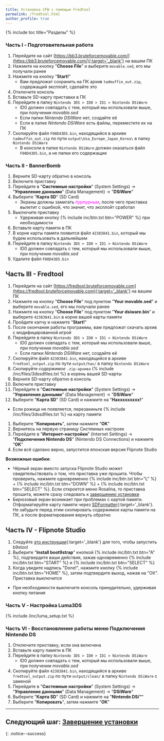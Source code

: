 ```yaml
---
title: Установка CFW с помощью Fredtool
permalink: /fredtool.html
author_profile: true
---
```

{% include toc title="Разделы" %}

### Часть I - Подготовительная работа 

1. Перейдите на сайт [https://bb3.bruteforcemovable.com/](https://bb3.bruteforcemovable.com/){:target='_blank'} на вашем ПК
1. Нажмите на кнопку "**Choose File**" и выберите `movable.sed`, его мы получали ранее 
1. Нажмите на кнопку "**Start!**"
    * Вам предложат сохранить на ПК архив `tadmuffin_out.zip`, содержащий эксплойт, сделайте это
1. Отключите консоль
1. Вставьте SD-карту приставки в ПК 
1. Перейдите в папку `Nintendo 3DS > ID0 > ID1 > Nintendo DSiWare`
    * ID0 должен совпадать с тем, который мы использовали выше, при получении *movable.sed*
    * Если папки *Nintendo DSiWare* нет, создайте её
    * Если в папке *Nintendo DSiWare* есть файлы, переместите их на ПК 
1. Скопируйте файл `F00D43D5.bin`, находящийся в архиве `tadmuffin_out.zip` по пути `output\Usa_Europe_Japan_Korea\` в папку `Nintendo DSiWare`
    * В консоли в папке `Nintendo DSiWare` должен оказаться файл `F00D43D5.bin`, а не папки его содержащие

### Часть II - BannerBomb 

1. Верните SD-карту обратно в консоль
1. Включите приставку 
1. Перейдите в "**Системные настройки**" (System Settings) -> "**Управление данными**" (Data Management) -> "**DSiWare**"
1. Выберите "**Карта SD**" (SD Card)
    * Экраны должны замигать <span style="color: magenta">пурпурным</span>, после чего приставка вылетит с ошибкой, что значит, что эксплойт сработал
1. Выключите приставку 
    * Удерживая кнопку {% include inc/btn.txt btn="POWER" %} при необходимости 
1. Вставьте карту памяти в ПК 
1. В корне карты памяти появится файл `42383841.bin`, который мы будем использовать в дальнейшем 
1. Перейдите в папку `Nintendo 3DS > ID0 > ID1 > Nintendo DSiWare`
    * ID0 должен совпадать с тем, который мы использовали выше, при получении *movable.sed*
1. Удалите файл `F00D43D5.bin`

## Часть III - Fredtool

1. Перейдите на сайт [https://fredtool.bruteforcemovable.com](https://fredtool.bruteforcemovable.com){:target='_blank'} на вашем ПК
1. Нажмите на кнопку "**Choose File**" под пунктом "**Your movable.sed**" и выберите `movable.sed`, его мы получали ранее 
1. Нажмите на кнопку "**Choose File**" под пунктом "**Your dsiware.bin**" и выберите `42383841.bin` в корне вашей карты памяти
1. Пройдите капчу и нажмите "**Start!**"
1. После окончания работы программы, вам предложат скачать архив с модифицированной игрой 
1. Перейдите в папку `Nintendo 3DS > ID0 > ID1 > Nintendo DSiWare`
    * ID0 должен совпадать с тем, который мы использовали выше, при получении *movable.sed*
    * Если папки *Nintendo DSiWare* нет, создайте её
1. Скопируйте файл `42383841.bin`, находящийся в архиве `fredtool_output.zip` по пути `output/hax/` в папку `Nintendo DSiWare`
1. Скопируйте _содержимое_ `.zip-архива` {% include /inc/files/3dssdfiles.txt %} в корень вашей SD-карты
1. Верните SD-карту обратно в консоль
1. Включите приставку 
1. Перейдите в "**Системные настройки**" (System Settings) -> "**Управление данными**" (Data Management) -> "**DSiWare**"
1. Выберите "**Карта SD**" (SD Card) и нажмите на "**Haxxxxxxxxx!**"
 * Если рожица не появляется, перезакиньте {% include /inc/files/3dssdfiles.txt %} на карту памяти
1. Выберите "**Копировать**", затем нажмите "**ОК**"
1. Вернитесь на первую страницу Системных настроек 
1. Перейдите в "**Интернет-настройки**" (Internet Settings) -> "**Подключения Nintendo DS**" (Nintendo DS Connections) и нажмите "**ОК**"
1. Если всё сделано верно, запустится японская версия Flipnote Studio

**Возможные ошибки:**
* Чёрный экран вместо запуска Flipnote Studio может свидетельствовать о том, что приставка уже прошита. Чтобы проверить, нажмите одновременно {% include inc/btn.txt btn="L" %} + {% include inc/btn.txt btn="DOWN" %} + {% include inc/btn.txt btn="SELECT" %}. Если откроется меню Rosalina, то приставка прошита, можете сразу следовать к [завершению установки](finalizing-setup)
* Бирюзовый экран возникает при проблемах с картой памяти. Отформатируйте карту памяти через [SDFormatter](https://www.sdcard.org/downloads/formatter/eula_windows/SDCardFormatterv5_WinEN.zip){:target='_blank'}. Не забудьте перед этим скопировать содержимое карты памяти на ПК, а после форматирования вернуть обратно

## Часть IV - Flipnote Studio

1. Следуйте [это инструкции](https://zoogie.github.io/web/flipnote_directions/){:target='_blank'} для того, чтобы запустить b9stool
1. Выберите "**Install boot9strap**" кнопкой {% include inc/btn.txt btn="A" %}, подтвердите ваши действия, зажав одновременно {% include inc/btn.txt btn="START" %} и {% include inc/btn.txt btn="SELECT" %}
1. Когда увидите надпись "Done!", нажмите кнопку {% include inc/btn.txt btn="HOME" %}, затем подтвердите выход, нажав на "ОК". Приставка выключится
  + При необходимости выключите консоль принудительно, удерживая кнопку питания
  
### Часть V - Настройка Luma3DS

{% include /inc/luma_setup.txt %}

### Часть VI - Восстановление работы меню Подключения Nintendo DS

1. Отключите приставку, если она включена
1. Вставьте карту памяти в ПК 
1. Перейдите в папку `Nintendo 3DS > ID0 > ID1 > Nintendo DSiWare`
    * ID0 должен совпадать с тем, который мы использовали выше, при получении *movable.sed*
1. Скопируйте файл `42383841.bin`, находящийся в архиве `fredtool_output.zip` по пути `output/clean/` в папку `Nintendo DSiWare` с заменой
1. Перейдите в "**Системные настройки**" (System Settings) -> "**Управление данными**" (Data Management) -> "**DSiWare**"
1. Выберите "**Карта SD**" (SD Card) и нажмите на "**Nintendo DSi™**"
1. Выберите "**Копировать**", затем нажмите "**ОК**"

___

## **Следующий шаг:** [Завершение установки](finalizing-setup)
{: .notice--success}
